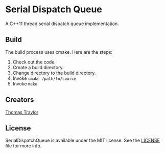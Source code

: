 # Serial Dispatch Queue

A C++11 thread serial dispatch queue implementation.

## Build
The build process uses cmake.  Here are the steps:

1. Check out the code.
2. Create a build directory.
3. Change directory to the build directory.
4. Invoke ```cmake /path/to/source```
5. Invoke ```make```

## Creators

[Thomas Traylor](http://github.com/tstraylor)

## License

SerialDispatchQueue is available under the MIT license. See the [LICENSE](LICENSE) file for more info.
